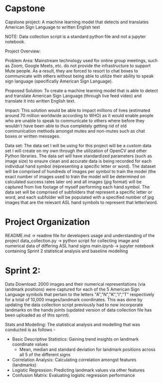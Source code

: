 # Capstone
Capstone project: A machine learning model that detects and translates American Sign Language to written English text

NOTE: Data collection script is a standard python file and not a jupyter notebook. 

Project Overview: 

Problem Area: Mainstream technology used for online group meetings, such as Zoom, Google Meets, etc. do not provide the infrastructure to support Mute people. As a result, they are forced to resort to chat boxes to communicate with others without being able to utilize their ability to speak sign language (specifically American Sign Language).

Proposed Solution: To create a machine learning model that is able to detect and translate American Sign Language (through live feed video) and translate it into written English text.

Impact: This solution would be able to impact millions of lives (estimated around 70 million worldwide according to WHO) as it would enable people who are unable to speak to communicate to others where before they wouldn't have been able to thus completely getting rid of old communication methods amongst mutes and non-mutes such as chat boxes or written messages.

Data set: The data set I will be using for this project will be a custom data set I will create on my own through the utilization of OpenCV and other Python libraries. The data set will have standardized parameters (such as image size) to ensure clean and accurate data is being recorded for each individual hand symbol (representing a specific letter or word). The dataset will be comprised of hundreds of images per symbol to train the model (the exact number of images used to train the model will be determined on calculated success rates later on) and all images (jpg format) will be captured from live footage of myself performing each hand symbol. The data set will be comprised of subfolders that represent a specific letter or word, and each subfolder will be populated with a specified number of jpg images that are the relevant ASL hand symbols to represent that letter/word.


# Project Organization
README.md             -> readme file for developers usage and understanding of the project
data_collection.py    -> python script for collecting image and numerical data of differing ASL hand signs
main.ipynb            -> jupyter notebook containing Sprint 2 statistical analysis and baseline modelling

# Sprint 2: 

Data Download: 2000 images and their numerical representations (via landmark positions) were captured for each of the 5 American Sign Language symbols that pertain to the letters "A","N","K","I","T" respectively for a total of 10,000 images/landmark coordinates. This was done by updating the data collection script previously had to now incorporate landmarks on the hands joints (updated version of data collection file has been uploaded as of this sprint).

Stats and Modelling: The statistical analysis and modelling that was conducted is as follows - 

- Basic Descriptive Statistics: Gaining trend insights on landmark coordinate values
  - Mean, median and standard deviation for landmark positions across all 5 of the different signs
- Correlation Analysis: Calculating correlation amongst features (landmarks)
- Logistic Regression: Predicting landmark values via other features
- Confusion Matrix: Evaluating logistic regression performance
